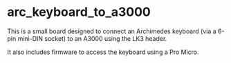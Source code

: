 # arc_keyboard_to_a3000

This is a small board designed to connect an Archimedes keyboard (via
a 6-pin mini-DIN socket) to an A3000 using the LK3 header.

It also includes firmware to access the keyboard using a Pro Micro.
